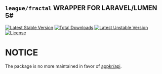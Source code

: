## `league/fractal` WRAPPER FOR LARAVEL/LUMEN 5#

[![Latest Stable Version](https://poser.pugx.org/appkr/fractal/v/stable)](https://packagist.org/packages/appkr/fractal) 
[![Total Downloads](https://poser.pugx.org/appkr/fractal/downloads)](https://packagist.org/packages/appkr/fractal) 
[![Latest Unstable Version](https://poser.pugx.org/appkr/fractal/v/unstable)](https://packagist.org/packages/appkr/fractal) 
[![License](https://poser.pugx.org/appkr/fractal/license)](https://packagist.org/packages/appkr/fractal)

# NOTICE

The package is no more maintained in favor of [appkr/api](https://github.com/appkr/api).
